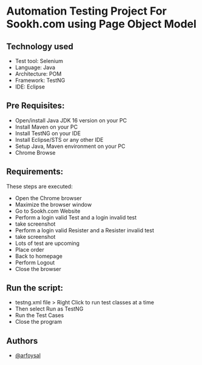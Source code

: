 # Automation Testing Project For Sookh.com using Page Object Model

## Technology used
  
- Test tool:  Selenium  
- Language: Java  
- Architecture: POM
- Framework: TestNG
- IDE: Eclipse  
  
## Pre Requisites:
  
- Open/install Java JDK 16 version on your PC  
- Install Maven on your PC  
- Install TestNG on your IDE  
- Install Eclipse/STS or any other IDE  
- Setup Java, Maven environment on your PC  
- Chrome Browse  

## Requirements:
  
These steps are executed:

- Open the Chrome browser
- Maximize the browser window
- Go to Sookh.com Website
- Perform a login valid Test and a login invalid test
- take screenshot 
- Perform a login valid Resister and a Resister invalid test
- take screenshot 
- Lots of test are upcoming 
- Place order 
- Back to homepage
- Perform Logout
- Close the browser

## Run the script:
- testng.xml file > Right Click to run test classes at a time
- Then select Run as TestNG
- Run the Test Cases
- Close the program


## Authors

- [@arfoysal](https://www.github.com/arfoysal)